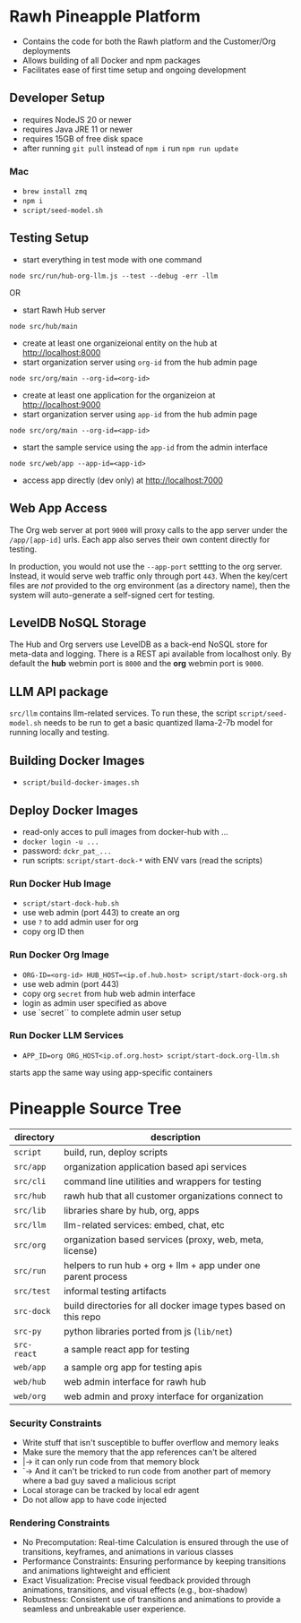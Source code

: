 # Rawh Pineapple Platform

- Contains the code for both the Rawh platform and the Customer/Org deployments
- Allows building of all Docker and npm packages
- Facilitates ease of first time setup and ongoing development

## Developer Setup

- requires NodeJS 20 or newer
- requires Java JRE 11 or newer
- requires 15GB of free disk space
- after running `git pull` instead of `npm i` run `npm run update`

### Mac

- `brew install zmq`
- `npm i`
- `script/seed-model.sh`

## Testing Setup

- start everything in test mode with one command

`node src/run/hub-org-llm.js --test --debug -err -llm`

OR

- start Rawh Hub server

`node src/hub/main`

- create at least one organizeional entity on the hub  at [http://localhost:8000](http://localhost:8000) 
- start organization server using `org-id` from the hub admin page

`node src/org/main --org-id=<org-id>`

- create at least one application for the organizeion at [http://localhost:9000](http://localhost:8000) 
- start organization server using `app-id` from the hub admin page

`node src/org/main --org-id=<app-id>`

- start the sample service using the `app-id` from the admin interface

`node src/web/app --app-id=<app-id>`

- access app directly (dev only) at [http://localhost:7000](http://localhost:7000)

## Web App Access

The Org web server at port `9000` will proxy calls to the app server under the `/app/[app-id]` urls. Each app also serves their own content directly for testing.

In production, you would not use the `--app-port` settting to the org server.
Instead, it would serve web traffic only through port `443`. When the key/cert files
are _not_ provided to the org environment (as a directory name), then the system will auto-generate a self-signed cert for testing.

## LevelDB NoSQL Storage
The Hub and Org servers use LevelDB as a back-end NoSQL store for meta-data and logging. There is a REST api available from localhost only. By default the **hub** webmin port is `8000` and the **org** webmin port is `9000`.

## LLM API package

`src/llm`  contains  llm-related services. To run these, the
script 
`script/seed-model.sh` needs to be run to get a basic quantized
llama-2-7b model for running locally and testing.


## Building Docker Images

- `script/build-docker-images.sh`

## Deploy Docker Images

- read-only acces to pull images from docker-hub with ...
- `docker login -u ...`
- password: `dckr_pat_...`
- run scripts: `script/start-dock-*` with ENV vars (read the scripts)

### Run Docker Hub Image

- `script/start-dock-hub.sh`
- use web admin (port 443) to create an org
- use `?` to add admin user for org
- copy org ID then

### Run Docker Org Image

- `ORG-ID=<org-id> HUB_HOST=<ip.of.hub.host> script/start-dock-org.sh`
- use web admin (port 443)
- copy org `secret` from hub web admin interface
- login as admin user specified as above
- use `secret`` to complete admin user setup

### Run Docker LLM Services

- `APP_ID=org ORG_HOST<ip.of.org.host> script/start-dock.org-llm.sh`

starts app the same way using app-specific containers

# Pineapple Source Tree

| directory   | description                                                     |
| ----------- | --------------------------------------------------------------- |
| `script`    | build, run, deploy scripts                                      |
| `src/app`   | organization application based api services                     |
| `src/cli`   | command line utilities and wrappers for testing                 |
| `src/hub`   | rawh hub that all customer organizations connect to             |
| `src/lib`   | libraries share by hub, org, apps                               |
| `src/llm`   | llm-related services: embed, chat, etc                          |
| `src/org`   | organization based services (proxy, web, meta, license)         |
| `src/run`   | helpers to run hub + org + llm + app under one parent process   |
| `src/test`  | informal testing artifacts                                      |
| `src-dock`  | build directories for all docker image types based on this repo |
| `src-py`    | python libraries ported from js (`lib/net`)                     |
| `src-react` | a sample react app for testing                                  |
| `web/app`   | a sample org app for testing apis                               |
| `web/hub`   | web admin interface for rawh hub                                |
| `web/org`   | web admin and proxy interface for organization                  |

### Security Constraints

- Write stuff that isn't susceptible to buffer overflow and memory leaks
- Make sure the memory that the app references can't be altered
- |-> it can only run code from that memory block
- `-> And it can't be tricked to run code from another part of memory where a bad guy saved a malicious script
- Local storage can be tracked by local edr agent
- Do not allow app to have code injected

### Rendering Constraints

- No Precomputation: Real-time Calculation is ensured through the use of transitions, keyframes, and animations in various classes
- Performance Constraints: Ensuring performance by keeping transitions and animations lightweight and efficient
- Exact Visualization: Precise visual feedback provided through animations, transitions, and visual effects (e.g., box-shadow)
- Robustness: Consistent use of transitions and animations to provide a seamless and unbreakable user experience.

